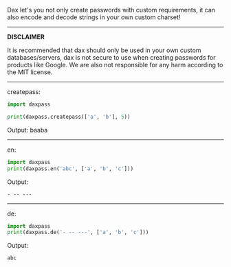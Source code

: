 Dax let's you not only create passwords with custom requirements, it can also encode and decode strings in your own custom charset!

___

**DISCLAIMER**

It is recommended that dax should only be used in your own custom databases/servers, dax is not secure to use when creating passwords for products like Google. We are also not responsible for any harm according to the MIT license.
___

createpass:
```python
import daxpass

print(daxpass.createpass(['a', 'b'], 5))
```
Output:
baaba

___

en:
```python
import daxpass
print(daxpass.en('abc', ['a', 'b', 'c']))
```
Output:
```
- -- ---
```
___

de:
```python
import daxpass
print(daxpass.de('- -- ---', ['a', 'b', 'c']))
```
Output:
```
abc
```
